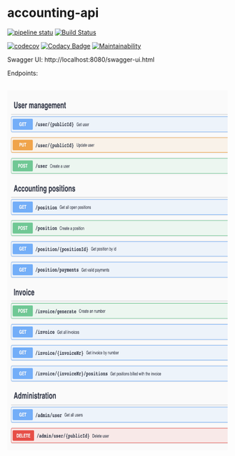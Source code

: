 # accounting-api


[![pipeline statu](https://gitlab.com/alex.vaitsekhovich/accounting-api/badges/main/pipeline.svg)](https://gitlab.com/alex.vaitsekhovich/accounting-api/pipelines) [![Build Status](https://travis-ci.org/alexvaitsekhovich/accounting-api.svg?branch=main)](https://travis-ci.org/alexvaitsekhovich/accounting-api)

[![codecov](https://codecov.io/gh/alexvaitsekhovich/accounting-api/branch/main/graph/badge.svg)](https://codecov.io/gh/alexvaitsekhovich/accounting-api) [![Codacy Badge](https://app.codacy.com/project/badge/Grade/0b0d328306c94036bbb320910b2f5cf9)](https://www.codacy.com/gh/alexvaitsekhovich/accounting-api/dashboard?utm_source=github.com&amp;utm_medium=referral&amp;utm_content=alexvaitsekhovich/accounting-api&amp;utm_campaign=Badge_Grade) [![Maintainability](https://api.codeclimate.com/v1/badges/932b96f3407d5d9f2ad1/maintainability)](https://codeclimate.com/github/alexvaitsekhovich/accounting-api/maintainability)

Swagger UI:
http://localhost:8080/swagger-ui.html

Endpoints:

<br>

<img src="https://github.com/alexvaitsekhovich/images/blob/main/accounting_api.png" width="800px" height="821px" alt="Accounting API endpoints">
